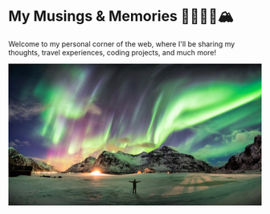 <div class="hero">
  <h1>My Musings & Memories 🧘‍♀️🏄‍♀️🏔️</h1>
  <p>Welcome to my personal corner of the web, where I'll be sharing my thoughts, travel experiences, coding projects, and much more!</p>
  <img src="auroras.jpeg" />
</div>



